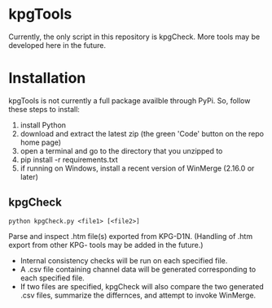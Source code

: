 # kpgTools
Currently, the only script in this repository is kpgCheck.  More tools may be developed here in the future.

# Installation
kpgTools is not currently a full package availble through PyPi.  So, follow these steps to install:
1. install Python
2. download and extract the latest zip (the green 'Code' button on the repo home page)
3. open a terminal and go to the directory that you unzipped to
4. pip install -r requirements.txt
5. if running on Windows, install a recent version of WinMerge (2.16.0 or later)

## kpgCheck
    python kpgCheck.py <file1> [<file2>]
    
Parse and inspect .htm file(s) exported from KPG-D1N.  (Handling of .htm export from other KPG- tools may be added in the future.)

- Internal consistency checks will be run on each specified file.
- A .csv file containing channel data will be generated corresponding to each specified file.
- If two files are specified, kpgCheck will also compare the two generated .csv files, summarize the differnces, and attempt to invoke WinMerge.
